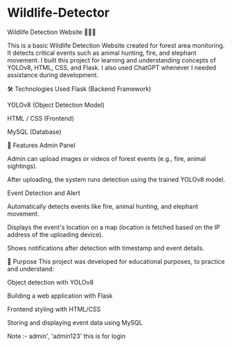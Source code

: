 # Wildlife-Detector


Wildlife Detection Website 🌳🦌🔥

This is a basic Wildlife Detection Website created for forest area monitoring.
It detects critical events such as animal hunting, fire, and elephant movement.
I built this project for learning and understanding concepts of YOLOv8, HTML, CSS, and Flask.
I also used ChatGPT whenever I needed assistance during development.


🛠️ Technologies Used
Flask (Backend Framework)

YOLOv8 (Object Detection Model)

HTML / CSS (Frontend)

MySQL (Database)


📜 Features
Admin Panel

Admin can upload images or videos of forest events (e.g., fire, animal sightings).

After uploading, the system runs detection using the trained YOLOv8 model.

Event Detection and Alert

Automatically detects events like fire, animal hunting, and elephant movement.

Displays the event's location on a map (location is fetched based on the IP address of the uploading device).

Shows notifications after detection with timestamp and event details.


🚀 Purpose
This project was developed for educational purposes, to practice and understand:

Object detection with YOLOv8

Building a web application with Flask

Frontend styling with HTML/CSS

Storing and displaying event data using MySQL


Note :- admin', 'admin123'  this is for login
